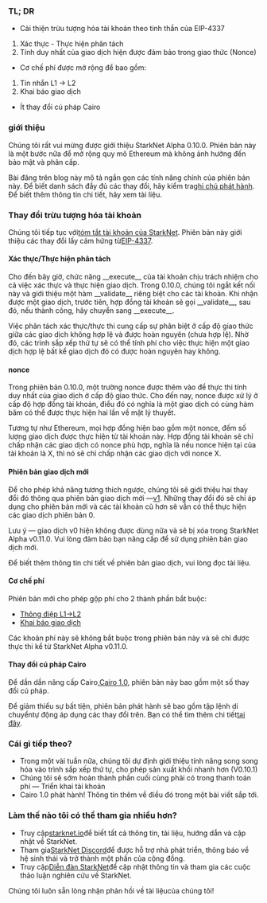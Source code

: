 ### TL; DR

* Cải thiện trừu tượng hóa tài khoản theo tinh thần của EIP-4337

1. Xác thực - Thực hiện phân tách
2. Tính duy nhất của giao dịch hiện được đảm bảo trong giao thức (Nonce)

* Cơ chế phí được mở rộng để bao gồm:

1. Tin nhắn L1 → L2
2. Khai báo giao dịch

* Ít thay đổi cú pháp Cairo

### giới thiệu

Chúng tôi rất vui mừng được giới thiệu StarkNet Alpha 0.10.0. Phiên bản này là một bước nữa để mở rộng quy mô Ethereum mà không ảnh hưởng đến bảo mật và phân cấp.

Bài đăng trên blog này mô tả ngắn gọn các tính năng chính của phiên bản này. Để biết danh sách đầy đủ các thay đổi, hãy kiểm tra[ghi chú phát hành](https://github.com/starkware-libs/cairo-lang/releases). Để biết thêm thông tin chi tiết, hãy xem tài liệu[](https://docs.starknet.io/).

### Thay đổi trừu tượng hóa tài khoản

Chúng tôi tiếp tục với[tóm tắt tài khoản của StarkNet](https://community.starknet.io/t/starknet-account-abstraction-model-part-1/781). Phiên bản này giới thiệu các thay đổi lấy cảm hứng từ[EIP-4337](https://eips.ethereum.org/EIPS/eip-4337).

#### Xác thực/Thực hiện phân tách

Cho đến bây giờ, chức năng \_\_execute\_\_ của tài khoản chịu trách nhiệm cho cả việc xác thực và thực hiện giao dịch. Trong 0.10.0, chúng tôi ngắt kết nối này và giới thiệu một hàm \_\_validate\_\_ riêng biệt cho các tài khoản. Khi nhận được một giao dịch, trước tiên, hợp đồng tài khoản sẽ gọi \_\_validate\_\_, sau đó, nếu thành công, hãy chuyển sang \_\_execute\_\_.

Việc phân tách xác thực/thực thi cung cấp sự phân biệt ở cấp độ giao thức giữa các giao dịch không hợp lệ và được hoàn nguyên (chưa hợp lệ). Nhờ đó, các trình sắp xếp thứ tự sẽ có thể tính phí cho việc thực hiện một giao dịch hợp lệ bất kể giao dịch đó có được hoàn nguyên hay không.

#### nonce

Trong phiên bản 0.10.0, một trường nonce được thêm vào để thực thi tính duy nhất của giao dịch ở cấp độ giao thức. Cho đến nay, nonce được xử lý ở cấp độ hợp đồng tài khoản, điều đó có nghĩa là một giao dịch có cùng hàm băm có thể được thực hiện hai lần về mặt lý thuyết.

Tương tự như Ethereum, mọi hợp đồng hiện bao gồm một nonce, đếm số lượng giao dịch được thực hiện từ tài khoản này. Hợp đồng tài khoản sẽ chỉ chấp nhận các giao dịch có nonce phù hợp, nghĩa là nếu nonce hiện tại của tài khoản là X, thì nó sẽ chỉ chấp nhận các giao dịch với nonce X.

#### Phiên bản giao dịch mới

Để cho phép khả năng tương thích ngược, chúng tôi sẽ giới thiệu hai thay đổi đó thông qua phiên bản giao dịch mới —[v1](https://docs.starknet.io/docs/Blocks/transactions/#invoke-transaction-version-1%5C). Những thay đổi đó sẽ chỉ áp dụng cho phiên bản mới và các tài khoản cũ hơn sẽ vẫn có thể thực hiện các giao dịch phiên bản 0.

Lưu ý — giao dịch v0 hiện không được dùng nữa và sẽ bị xóa trong StarkNet Alpha v0.11.0. Vui lòng đảm bảo bạn nâng cấp để sử dụng phiên bản giao dịch mới.

Để biết thêm thông tin chi tiết về phiên bản giao dịch, vui lòng đọc tài liệu[](https://docs.starknet.io/docs/Blocks/transactions/#invoke-transaction-version-1%5C).

#### Cơ chế phí

Phiên bản mới cho phép gộp phí cho 2 thành phần bắt buộc:

* [Thông điệp L1→L2](https://docs.starknet.io/docs/L1-L2%20Communication/messaging-mechanism#l1--l2-message-fees)
* [Khai báo giao dịch](https://docs.starknet.io/docs/Blocks/transactions#declare-transaction)

Các khoản phí này sẽ không bắt buộc trong phiên bản này và sẽ chỉ được thực thi kể từ StarkNet Alpha v0.11.0.

#### Thay đổi cú pháp Cairo

Để dần dần nâng cấp Cairo,[Cairo 1.0](https://www.youtube.com/watch?v=Ny4Rv6ztINU), phiên bản này bao gồm một số thay đổi cú pháp.

Để giảm thiểu sự bất tiện, phiên bản phát hành sẽ bao gồm tập lệnh di chuyển[](https://www.youtube.com/watch?v=kXs59zaQrsc)tự động áp dụng các thay đổi trên. Bạn có thể tìm thêm chi tiết[tại đây](https://github.com/starkware-libs/cairo-lang/releases).

### Cái gì tiếp theo?

* Trong một vài tuần nữa, chúng tôi dự định giới thiệu tính năng song song hóa vào trình sắp xếp thứ tự, cho phép sản xuất khối nhanh hơn (V0.10.1)
* Chúng tôi sẽ sớm hoàn thành phần cuối cùng phải có trong thanh toán phí — Triển khai tài khoản
* Cairo 1.0 phát hành! Thông tin thêm về điều đó trong một bài viết sắp tới.

### Làm thế nào tôi có thể tham gia nhiều hơn?

* Truy cập[starknet.io](https://starknet.io/)để biết tất cả thông tin, tài liệu, hướng dẫn và cập nhật về StarkNet.
* Tham gia[StarkNet Discord](http://starknet.io/discord)để được hỗ trợ nhà phát triển, thông báo về hệ sinh thái và trở thành một phần của cộng đồng.
* Truy cập[Diễn đàn StarkNet](http://community.starknet.io/)để cập nhật thông tin và tham gia các cuộc thảo luận nghiên cứu về StarkNet.

Chúng tôi luôn sẵn lòng nhận phản hồi về tài liệu[](https://docs.starknet.io/)của chúng tôi!